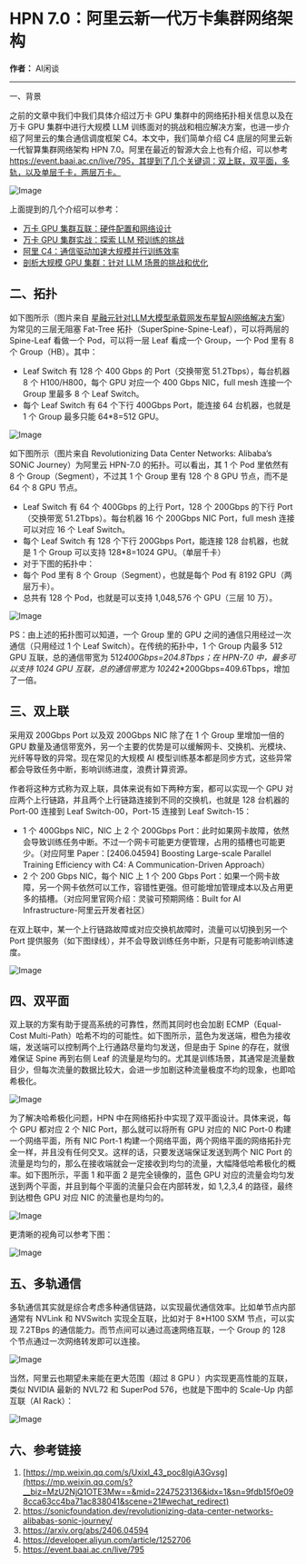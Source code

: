 # HPN 7.0：阿里云新一代万卡集群网络架构

**作者：** AI闲谈

---

一、背景

之前的文章中我们中我们具体介绍过万卡 GPU 集群中的网络拓扑相关信息以及在万卡 GPU 集群中进行大规模 LLM 训练面对的挑战和相应解决方案，也进一步介绍了阿里云的集合通信调度框架 C4。本文中，我们简单介绍 C4 底层的阿里云新一代智算集群网络架构 HPN 7.0。阿里在最近的智源大会上也有介绍，可以参考 https://event.baai.ac.cn/live/795，其提到了几个关键词：双上联，双平面，多轨，以及单层千卡，两层万卡。

![Image](https://mmbiz.qpic.cn/sz_mmbiz_png/zhVlwj96tTjQxwBoB4uMEXvNibiciad7znkJYGNwU0tCmS6OuzrjXEFkLREtrOichnlmMd0LOEzkIpOic8bd9BkovicA/640?wx_fmt=png&from=appmsg&randomid=pqhofipb)

上面提到的几个介绍可以参考：
- [万卡 GPU 集群互联：硬件配置和网络设计](http://mp.weixin.qq.com/s?__biz=Mzk0ODU3MjcxNA==&mid=2247486775&idx=1&sn=abf7af24181cf5189e113fb161cc8d30&chksm=c364ca72f4134364f4e3fa4a971f767c2b07e6c2cae38c2a4ae28071fd330abaea68c36542c4&scene=21#wechat_redirect)
- [万卡 GPU 集群实战：探索 LLM 预训练的挑战](http://mp.weixin.qq.com/s?__biz=Mzk0ODU3MjcxNA==&mid=2247486852&idx=1&sn=9f9dc1df99ab6aafb28e091f4532b89e&chksm=c364cac1f41343d7b10d9d234d1c7f3371d996afda01cb94d294a38cba4f1a14fe4594992aa2&scene=21#wechat_redirect)
- [阿里 C4：通信驱动加速大规模并行训练效率](http://mp.weixin.qq.com/s?__biz=Mzk0ODU3MjcxNA==&mid=2247487014&idx=1&sn=c49df9bd2de03acfae39bf4dce1c84b6&chksm=c364c963f4134075edee235c744c68c3f411ac7cdd1b9847de9333169292ff375a56c7d8ebd0&scene=21#wechat_redirect)
- [剖析大规模 GPU 集群：针对 LLM 场景的挑战和优化](http://mp.weixin.qq.com/s?__biz=Mzk0ODU3MjcxNA==&mid=2247487054&idx=1&sn=fd540ee08fc40211d51856a146d22ac8&chksm=c364c90bf413401dc34fb9944f511a2960d4c532ea9bd8e4f88c696a5a7a6c58e549c73a8e27&scene=21#wechat_redirect)

## 二、拓扑

如下图所示（图片来自 [星融元针对LLM大模型承载网发布星智AI网络解决方案](https://mp.weixin.qq.com/s?__biz=MzU2NjQ1OTE3Mw==&mid=2247523136&idx=1&sn=9fdb15f0e098cca63cc4ba71ac838041&scene=21#wechat_redirect)）为常见的三层无阻塞 Fat-Tree 拓扑（SuperSpine-Spine-Leaf），可以将两层的 Spine-Leaf 看做一个 Pod，可以将一层 Leaf 看成一个 Group，一个 Pod 里有 8 个 Group（HB）。其中：

- Leaf Switch 有 128 个 400 Gbps 的 Port（交换带宽 51.2Tbps），每台机器 8 个 H100/H800，每个 GPU 对应一个 400 Gbps NIC，full mesh 连接一个 Group 里最多 8 个 Leaf Switch。
- 每个 Leaf Switch 有 64 个下行 400Gbps Port，能连接 64 台机器，也就是 1 个 Group 最多只能 64*8=512 GPU。

![Image](https://mmbiz.qpic.cn/sz_mmbiz_png/zhVlwj96tTjQxwBoB4uMEXvNibiciad7znkR7rQ4a638X3tIZWsVxJwJChfYtS0Yw9a81QMunq8sc4WE1Oyp5JkCQ/640?wx_fmt=png&from=appmsg&randomid=x85bzg9f)

如下图所示（图片来自 Revolutionizing Data Center Networks: Alibaba’s SONiC Journey）为阿里云 HPN-7.0 的拓扑。可以看出，其 1 个 Pod 里依然有 8 个 Group（Segment），不过其 1 个 Group 里有 128 个 8 GPU 节点，而不是 64 个 8 GPU 节点。

- Leaf Switch 有 64 个 400Gbps 的上行 Port，128 个 200Gbps 的下行 Port（交换带宽 51.2Tbps）。每台机器 16 个 200Gbps NIC Port，full mesh 连接可以对应 16 个 Leaf Switch。
- 每个 Leaf Switch 有 128 个下行 200Gbps Port，能连接 128 台机器，也就是 1 个 Group 可以支持 128*8=1024 GPU。（单层千卡）
- 对于下图的拓扑中：
- 每个 Pod 里有 8 个 Group（Segment），也就是每个 Pod 有 8192 GPU（两层万卡）。
- 总共有 128 个 Pod，也就是可以支持 1,048,576 个 GPU（三层 10 万）。

![Image](https://mmbiz.qpic.cn/sz_mmbiz_png/zhVlwj96tTjQxwBoB4uMEXvNibiciad7znk419oBf3U4U7F7jNK9ej12StkupakZeZmOIuRMWQG9xu2uKmKAk5rWg/640?wx_fmt=png&from=appmsg&randomid=2ptsuqt7)

PS：由上述的拓扑图可以知道，一个 Group 里的 GPU 之间的通信只用经过一次通信（只用经过 1 个 Leaf Switch）。在传统的拓扑中，1 个 Group 内最多 512 GPU 互联，总的通信带宽为 512*400Gbps=204.8Tbps；在 HPN-7.0 中，最多可以支持 1024 GPU 互联，总的通信带宽为 1024*2*200Gbps=409.6Tbps，增加了一倍。

## 三、双上联

采用双 200Gbps Port 以及双 200Gbps NIC 除了在 1 个 Group 里增加一倍的 GPU 数量及通信带宽外，另一个主要的优势是可以缓解网卡、交换机、光模块、光纤等导致的异常。现在常见的大规模 AI 模型训练基本都是同步方式，这些异常都会导致任务中断，影响训练进度，浪费计算资源。

作者将这种方式称为双上联，具体来说有如下两种方案，都可以实现一个 GPU 对应两个上行链路，并且两个上行链路连接到不同的交换机，也就是 128 台机器的 Port-00 连接到 Leaf Switch-00，Port-15 连接到 Leaf Switch-15：

- 1 个 400Gbps NIC，NIC 上 2 个 200Gbps Port：此时如果网卡故障，依然会导致训练任务中断。不过一个网卡可能更方便管理，占用的插槽也可能更少。（对应阿里 Paper：[2406.04594] Boosting Large-scale Parallel Training Efficiency with C4: A Communication-Driven Approach）
- 2 个 200 Gbps NIC，每个 NIC 上 1 个 200 Gbps Port：如果一个网卡故障，另一个网卡依然可以工作，容错性更强。但可能增加管理成本以及占用更多的插槽。（对应阿里官网介绍：灵骏可预期网络：Built for AI Infrastructure-阿里云开发者社区）

在双上联中，某一个上行链路故障或对应交换机故障时，流量可以切换到另一个 Port 提供服务（如下图绿线），并不会导致训练任务中断，只是有可能影响训练速度。

![Image](https://mmbiz.qpic.cn/sz_mmbiz_png/zhVlwj96tTjQxwBoB4uMEXvNibiciad7znkxkO219STxnnD7gMX2nxlRgRsc0ia4OGpL3Qfdviam7zx2vEQQf35RZ2A/640?wx_fmt=png&from=appmsg&randomid=x5wns8hp)

## 四、双平面

双上联的方案有助于提高系统的可靠性，然而其同时也会加剧 ECMP（Equal-Cost Multi-Path）哈希不均的可能性。如下图所示，蓝色为发送端，橙色为接收端，发送端可以控制两个上行通路尽量均匀发送，但是由于 Spine 的存在，就很难保证 Spine 再到右侧 Leaf 的流量是均匀的。尤其是训练场景，其通常是流量数目少，但每次流量的数据比较大，会进一步加剧这种流量极度不均的现象，也即哈希极化。

![Image](https://mmbiz.qpic.cn/sz_mmbiz_png/zhVlwj96tTjQxwBoB4uMEXvNibiciad7znkcqibKh3sMnaGnz9olmichMJvvkT9qj8C7Kh6aNv5KYMHw1pmfGnJ4YQg/640?wx_fmt=png&from=appmsg&randomid=g8kv07ig)

为了解决哈希极化问题，HPN 中在网络拓扑中实现了双平面设计。具体来说，每个 GPU 都对应 2 个 NIC Port，那么就可以将所有 GPU 对应的 NIC Port-0 构建一个网络平面，所有 NIC Port-1 构建一个网络平面，两个网络平面的网络拓扑完全一样，并且没有任何交叉。这样的话，只要发送端保证发送到两个 NIC Port 的流量是均匀的，那么在接收端就会一定接收到均匀的流量，大幅降低哈希极化的概率。如下图所示，平面 1 和平面 2 是完全镜像的，蓝色 GPU 对应的流量会均匀发送到两个平面，并且到每个平面的流量只会在内部转发，如 1,2,3,4 的路径，最终到达橙色 GPU 对应 NIC 的流量也是均匀的。

![Image](https://mmbiz.qpic.cn/sz_mmbiz_png/zhVlwj96tTjQxwBoB4uMEXvNibiciad7znkBSnv0Z9n41bOc0HibUa3OIqAb0jzt8XKLgWuvvomEia2KdQpVubpqh0A/640?wx_fmt=png&from=appmsg&randomid=8syn1j3x)

更清晰的视角可以参考下图：

![Image](https://mmbiz.qpic.cn/sz_mmbiz_png/zhVlwj96tTjQxwBoB4uMEXvNibiciad7znkFcOBTFoYdncSaCjxHVknC5p7OibMtNrKxk1muibUIAOR7jwFg0zdMlZw/640?wx_fmt=png&from=appmsg&randomid=ylnmran6)

## 五、多轨通信

多轨通信其实就是综合考虑多种通信链路，以实现最优通信效率。比如单节点内部通常有 NVLink 和 NVSwitch 实现全互联，比如对于 8*H100 SXM 节点，可以实现 7.2TBps 的通信能力。而节点间可以通过高速网络互联，一个 Group 的 128 个节点通过一次网络转发即可以连接。

![Image](https://mmbiz.qpic.cn/sz_mmbiz_png/zhVlwj96tTjQxwBoB4uMEXvNibiciad7znkiapR1o3YormKU3kpyia75QRorMrjZp9C1vZQNXj2XdQepVV359qFpa5w/640?wx_fmt=png&from=appmsg&randomid=azsvuzm5)

当然，阿里云也期望未来能在更大范围（超过 8 GPU ）内实现更高性能的互联，类似 NVIDIA 最新的 NVL72 和 SuperPod 576，也就是下图中的 Scale-Up 内部互联（AI Rack）：

![Image](https://mmbiz.qpic.cn/sz_mmbiz_png/zhVlwj96tTjQxwBoB4uMEXvNibiciad7znkNDCwncrzNZBc25LjSU4NoxdbRTy5icfHMt501ZkYCBiabPJKGtgWPBCA/640?wx_fmt=png&from=appmsg&randomid=oybzq5ay)

## 六、参考链接

1. [https://mp.weixin.qq.com/s/Uxixl_43_poc8lgiA3Gvsg](https://mp.weixin.qq.com/s?__biz=MzU2NjQ1OTE3Mw==&mid=2247523136&idx=1&sn=9fdb15f0e098cca63cc4ba71ac838041&scene=21#wechat_redirect)
2. https://sonicfoundation.dev/revolutionizing-data-center-networks-alibabas-sonic-journey/
3. https://arxiv.org/abs/2406.04594
4. https://developer.aliyun.com/article/1252706
5. https://event.baai.ac.cn/live/795

